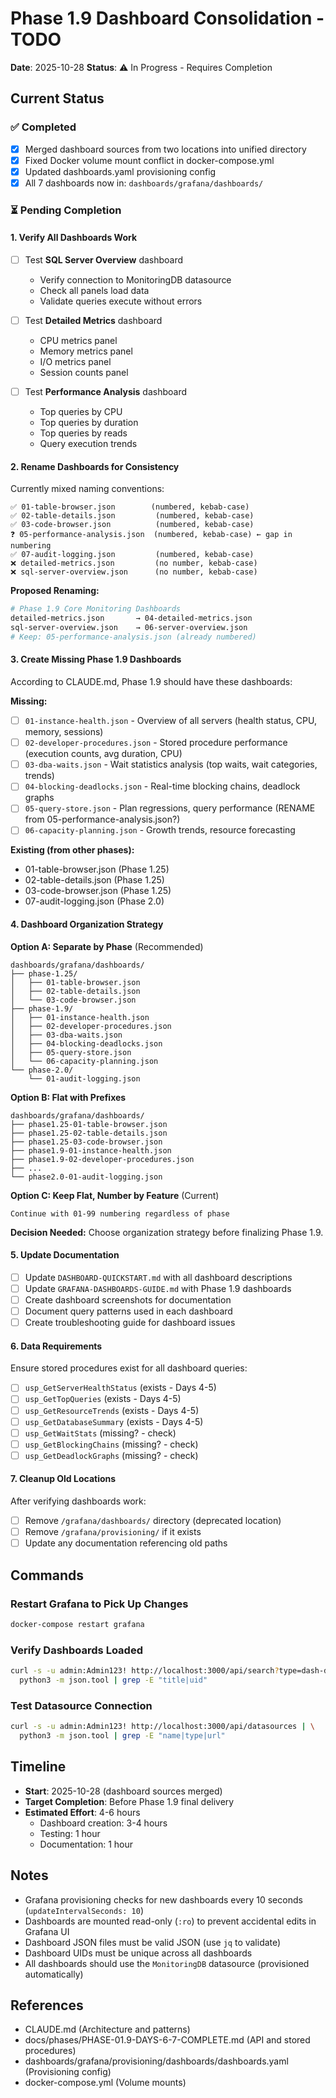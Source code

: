 # Phase 1.9 Dashboard Consolidation - TODO

**Date**: 2025-10-28
**Status**: ⚠️ In Progress - Requires Completion

## Current Status

### ✅ Completed
- [x] Merged dashboard sources from two locations into unified directory
- [x] Fixed Docker volume mount conflict in docker-compose.yml
- [x] Updated dashboards.yaml provisioning config
- [x] All 7 dashboards now in: `dashboards/grafana/dashboards/`

### ⏳ Pending Completion

#### 1. Verify All Dashboards Work
- [ ] Test **SQL Server Overview** dashboard
  - Verify connection to MonitoringDB datasource
  - Check all panels load data
  - Validate queries execute without errors

- [ ] Test **Detailed Metrics** dashboard
  - CPU metrics panel
  - Memory metrics panel
  - I/O metrics panel
  - Session counts panel

- [ ] Test **Performance Analysis** dashboard
  - Top queries by CPU
  - Top queries by duration
  - Top queries by reads
  - Query execution trends

#### 2. Rename Dashboards for Consistency

Currently mixed naming conventions:
```
✅ 01-table-browser.json        (numbered, kebab-case)
✅ 02-table-details.json         (numbered, kebab-case)
✅ 03-code-browser.json          (numbered, kebab-case)
❓ 05-performance-analysis.json  (numbered, kebab-case) ← gap in numbering
✅ 07-audit-logging.json         (numbered, kebab-case)
❌ detailed-metrics.json         (no number, kebab-case)
❌ sql-server-overview.json      (no number, kebab-case)
```

**Proposed Renaming:**
```bash
# Phase 1.9 Core Monitoring Dashboards
detailed-metrics.json       → 04-detailed-metrics.json
sql-server-overview.json    → 06-server-overview.json
# Keep: 05-performance-analysis.json (already numbered)
```

#### 3. Create Missing Phase 1.9 Dashboards

According to CLAUDE.md, Phase 1.9 should have these dashboards:

**Missing:**
- [ ] `01-instance-health.json` - Overview of all servers (health status, CPU, memory, sessions)
- [ ] `02-developer-procedures.json` - Stored procedure performance (execution counts, avg duration, CPU)
- [ ] `03-dba-waits.json` - Wait statistics analysis (top waits, wait categories, trends)
- [ ] `04-blocking-deadlocks.json` - Real-time blocking chains, deadlock graphs
- [ ] `05-query-store.json` - Plan regressions, query performance (RENAME from 05-performance-analysis.json?)
- [ ] `06-capacity-planning.json` - Growth trends, resource forecasting

**Existing (from other phases):**
- 01-table-browser.json (Phase 1.25)
- 02-table-details.json (Phase 1.25)
- 03-code-browser.json (Phase 1.25)
- 07-audit-logging.json (Phase 2.0)

#### 4. Dashboard Organization Strategy

**Option A: Separate by Phase** (Recommended)
```
dashboards/grafana/dashboards/
├── phase-1.25/
│   ├── 01-table-browser.json
│   ├── 02-table-details.json
│   └── 03-code-browser.json
├── phase-1.9/
│   ├── 01-instance-health.json
│   ├── 02-developer-procedures.json
│   ├── 03-dba-waits.json
│   ├── 04-blocking-deadlocks.json
│   ├── 05-query-store.json
│   └── 06-capacity-planning.json
└── phase-2.0/
    └── 01-audit-logging.json
```

**Option B: Flat with Prefixes**
```
dashboards/grafana/dashboards/
├── phase1.25-01-table-browser.json
├── phase1.25-02-table-details.json
├── phase1.25-03-code-browser.json
├── phase1.9-01-instance-health.json
├── phase1.9-02-developer-procedures.json
├── ...
└── phase2.0-01-audit-logging.json
```

**Option C: Keep Flat, Number by Feature** (Current)
```
Continue with 01-99 numbering regardless of phase
```

**Decision Needed:** Choose organization strategy before finalizing Phase 1.9.

#### 5. Update Documentation

- [ ] Update `DASHBOARD-QUICKSTART.md` with all dashboard descriptions
- [ ] Update `GRAFANA-DASHBOARDS-GUIDE.md` with Phase 1.9 dashboards
- [ ] Create dashboard screenshots for documentation
- [ ] Document query patterns used in each dashboard
- [ ] Create troubleshooting guide for dashboard issues

#### 6. Data Requirements

Ensure stored procedures exist for all dashboard queries:
- [ ] `usp_GetServerHealthStatus` (exists - Days 4-5)
- [ ] `usp_GetTopQueries` (exists - Days 4-5)
- [ ] `usp_GetResourceTrends` (exists - Days 4-5)
- [ ] `usp_GetDatabaseSummary` (exists - Days 4-5)
- [ ] `usp_GetWaitStats` (missing? - check)
- [ ] `usp_GetBlockingChains` (missing? - check)
- [ ] `usp_GetDeadlockGraphs` (missing? - check)

#### 7. Cleanup Old Locations

After verifying dashboards work:
- [ ] Remove `/grafana/dashboards/` directory (deprecated location)
- [ ] Remove `/grafana/provisioning/` if it exists
- [ ] Update any documentation referencing old paths

## Commands

### Restart Grafana to Pick Up Changes
```bash
docker-compose restart grafana
```

### Verify Dashboards Loaded
```bash
curl -s -u admin:Admin123! http://localhost:3000/api/search?type=dash-db | \
  python3 -m json.tool | grep -E "title|uid"
```

### Test Datasource Connection
```bash
curl -s -u admin:Admin123! http://localhost:3000/api/datasources | \
  python3 -m json.tool | grep -E "name|type|url"
```

## Timeline

- **Start**: 2025-10-28 (dashboard sources merged)
- **Target Completion**: Before Phase 1.9 final delivery
- **Estimated Effort**: 4-6 hours
  - Dashboard creation: 3-4 hours
  - Testing: 1 hour
  - Documentation: 1 hour

## Notes

- Grafana provisioning checks for new dashboards every 10 seconds (`updateIntervalSeconds: 10`)
- Dashboards are mounted read-only (`:ro`) to prevent accidental edits in Grafana UI
- Dashboard JSON files must be valid JSON (use `jq` to validate)
- Dashboard UIDs must be unique across all dashboards
- All dashboards should use the `MonitoringDB` datasource (provisioned automatically)

## References

- CLAUDE.md (Architecture and patterns)
- docs/phases/PHASE-01.9-DAYS-6-7-COMPLETE.md (API and stored procedures)
- dashboards/grafana/provisioning/dashboards/dashboards.yaml (Provisioning config)
- docker-compose.yml (Volume mounts)
